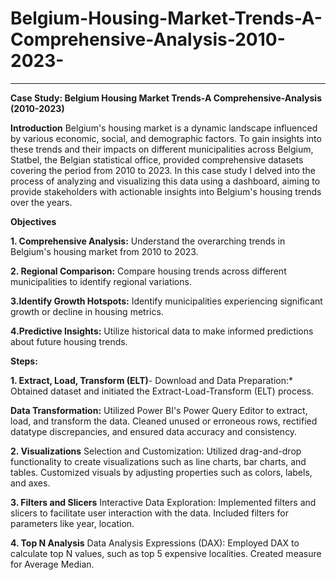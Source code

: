 # Belgium-Housing-Market-Trends-A-Comprehensive-Analysis-2010-2023-
----------------------------------------------------------------------------------------------------------------------------------

**Case Study: Belgium Housing Market Trends-A Comprehensive-Analysis (2010-2023)**

**Introduction**
Belgium's housing market is a dynamic landscape influenced by various economic, social, and demographic factors. To gain insights into these trends and their impacts on different municipalities across Belgium, Statbel, the Belgian statistical office, provided comprehensive datasets covering the period from 2010 to 2023. In this case study I delved into the process of analyzing and visualizing this data using a dashboard, aiming to provide stakeholders with actionable insights into Belgium's housing trends over the years.

**Objectives**

**1. Comprehensive Analysis:** Understand the overarching trends in Belgium's housing market from 2010 to 2023.

**2. Regional Comparison:** Compare housing trends across different municipalities to identify regional variations.

**3.Identify Growth Hotspots:** Identify municipalities experiencing significant growth or decline in housing metrics.

**4.Predictive Insights:** Utilize historical data to make informed predictions about future housing trends.

**Steps:**

**1. Extract, Load, Transform (ELT)**-
Download and Data Preparation:*
Obtained dataset and initiated the Extract-Load-Transform (ELT) process.

**Data Transformation:**
Utilized Power BI's Power Query Editor to extract, load, and transform the data.
Cleaned unused or erroneous rows, rectified datatype discrepancies, and ensured data accuracy and consistency.

**2. Visualizations**
Selection and Customization:
Utilized drag-and-drop functionality to create visualizations such as line charts, bar charts, and tables.
Customized visuals by adjusting properties such as colors, labels, and axes.

**3. Filters and Slicers**
Interactive Data Exploration:
Implemented filters and slicers to facilitate user interaction with the data.
Included filters for parameters like year, location.

**4. Top N Analysis**
Data Analysis Expressions (DAX):
Employed DAX to calculate top N values, such as top 5 expensive localities.
Created measure for Average Median.


